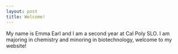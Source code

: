 ```yaml
---
layout: post
title: Welcome!
---
```

My name is Emma Earl and I am a second year at Cal Poly SLO. I am majoring in chemistry and minoring in biotechnology, welcome to my website!

